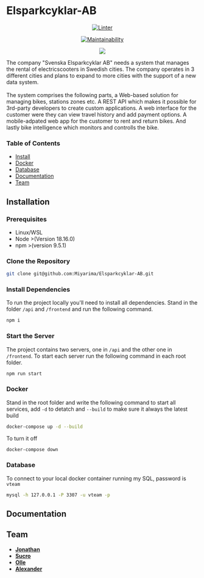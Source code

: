 # Elsparkcyklar-AB

<div align="center">

[![Linter](https://github.com/Miyarima/Elsparkcyklar-AB/actions/workflows/super-linter.yml/badge.svg)](https://github.com/Miyarima/Elsparkcyklar-AB/actions/workflows/super-linter.yml)

[![Maintainability](https://api.codeclimate.com/v1/badges/b671fdfa8bbaf70b4f61/maintainability)](https://codeclimate.com/github/Miyarima/Elsparkcyklar-AB/maintainability)

<a href="https://codeclimate.com/github/Miyarima/Elsparkcyklar-AB/test_coverage"><img src="https://api.codeclimate.com/v1/badges/b671fdfa8bbaf70b4f61/test_coverage" /></a>

</div>
The company "Svenska Elsparkcyklar AB" needs a system that manages the rental of electricscooters in Swedish cities. The company operates in 3 different cities and plans to expand to more cities with the support of a new data system.
<br><br>
The system comprises the following parts, a Web-based solution for managing bikes, stations zones etc. 
A REST API which makes it possible for 3rd-party developers to create custom applications. 
A web interface for the customer were they can view travel history and add payment options. 
A mobile-adpated web app for the customer to rent and return bikes.
And lastly bike intelligence which monitors and controlls the bike.

### Table of Contents

-   [Install](#installation)
-   [Docker](#docker)
-   [Database](#database)
-   [Documentation](#documentation)
-   [Team](#team)

## Installation

### Prerequisites

-   Linux/WSL
-   Node >(Version 18.16.0)
-   npm >(version 9.5.1)

### Clone the Repository

```bash
git clone git@github.com:Miyarima/Elsparkcyklar-AB.git
```

### Install Dependencies

To run the project locally you'll need to install all dependencies. Stand in the folder `/api` and `/frontend` and run the following command.

```bash
npm i
```

### Start the Server

The project contains two servers, one in `/api` and the other one in `/frontend`. To start each server run the following command in each root folder.

```bash
npm run start
```

### Docker

Stand in the root folder and write the following command to start all services, add `-d` to detatch and `--build` to make sure it always the latest build

```bash
docker-compose up -d --build
```

To turn it off

```bash
docker-compose down
```

### Database

To connect to your local docker container running my SQL, password is `vteam`

```bash
mysql -h 127.0.0.1 -P 3307 -u vteam -p
```

## Documentation

## Team

-   [**Jonathan**](https://github.com/Miyarima)
-   [**Sucro**](https://github.com/susm92)
-   [**Olle**](https://github.com/deadbacteria8)
-   [**Alexander**](https://github.com/A-Norre)
